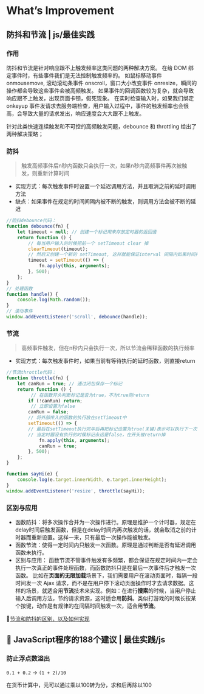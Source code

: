 # What’s Improvement

## 防抖和节流 | js/最佳实践

### 作用

防抖和节流是针对响应跟不上触发频率这类问题的两种解决方案。 在给 DOM 绑定事件时，有些事件我们是无法控制触发频率的。 如鼠标移动事件 onmousemove, 滚动滚动条事件 onscroll，窗口大小改变事件 onresize，瞬间的操作都会导致这些事件会被高频触发。 如果事件的回调函数较为复杂，就会导致响应跟不上触发，出现页面卡顿，假死现象。 在实时检查输入时，如果我们绑定 onkeyup 事件发请求去服务端检查，用户输入过程中，事件的触发频率也会很高，会导致大量的请求发出，响应速度会大大跟不上触发。

针对此类快速连续触发和不可控的高频触发问题，debounce 和 throttling 给出了两种解决策略；

### 防抖

> 触发高频事件后n秒内函数只会执行一次，如果n秒内高频事件再次被触发，则重新计算时间

- 实现方式：每次触发事件时设置一个延迟调用方法，并且取消之前的延时调用方法
- 缺点：如果事件在规定的时间间隔内被不断的触发，则调用方法会被不断的延迟

```js
//防抖debounce代码：
function debounce(fn) {
    let timeout = null; // 创建一个标记用来存放定时器的返回值
    return function () {
        // 每当用户输入的时候把前一个 setTimeout clear 掉
        clearTimeout(timeout);
        // 然后又创建一个新的 setTimeout, 这样就能保证interval 间隔内如果时间持续触发，就不会执行 fn 函数
        timeout = setTimeout(() => {
            fn.apply(this, arguments);
        }, 500);
    };
}
// 处理函数
function handle() {
    console.log(Math.random());
}
// 滚动事件
window.addEventListener('scroll', debounce(handle));
```

### 节流

> 高频事件触发，但在n秒内只会执行一次，所以节流会稀释函数的执行频率

- 实现方式：每次触发事件时，如果当前有等待执行的延时函数，则直接return

```js
//节流throttle代码：
function throttle(fn) {
    let canRun = true; // 通过闭包保存一个标记
    return function () {
         // 在函数开头判断标记是否为true，不为true则return
        if (!canRun) return;
         // 立即设置为false
        canRun = false;
        // 将外部传入的函数的执行放在setTimeout中
        setTimeout(() => { 
        // 最后在setTimeout执行完毕后再把标记设置为true(关键)表示可以执行下一次循环了。
        // 当定时器没有执行的时候标记永远是false，在开头被return掉
            fn.apply(this, arguments);
            canRun = true;
        }, 500);
    };
}

function sayHi(e) {
    console.log(e.target.innerWidth, e.target.innerHeight);
}
window.addEventListener('resize', throttle(sayHi));
```

### 区别与应用

- 函数防抖：将多次操作合并为一次操作进行。原理是维护一个计时器，规定在delay时间后触发函数，但是在delay时间内再次触发的话，就会取消之前的计时器而重新设置。这样一来，只有最后一次操作能被触发。
- 函数节流：使得一定时间内只触发一次函数。原理是通过判断是否有延迟调用函数未执行。
- 区别与应用： 函数节流不管事件触发有多频繁，都会保证在规定时间内一定会执行一次真正的事件处理函数，而函数防抖只是在最后一次事件后才触发一次函数。 比如在**页面的无限加载**场景下，我们需要用户在滚动页面时，每隔一段时间发一次 Ajax 请求，而不是在用户停下滚动页面操作时才去请求数据。这样的场景，就适合用**节流**技术来实现。例如：在进行**搜索**的时候，当用户停止输入后调用方法，节约请求资源，这时适合用**防抖**。类似打游戏的时候长按某个按键，动作是有规律的在间隔时间触发一次，适合用**节流**。

💬[节流和防抖的区别，以及如何实现](https://www.jianshu.com/p/b5fcb9a04b17)

<!-- TODO -->
## 📖 JavaScript程序的188个建议 | 最佳实践/js

### 防止浮点数溢出

```0.1 + 0.2``` -> ```(1 + 2)/10```

在货币计算中，元可以通过乘以100转为分，求和后再除以100
